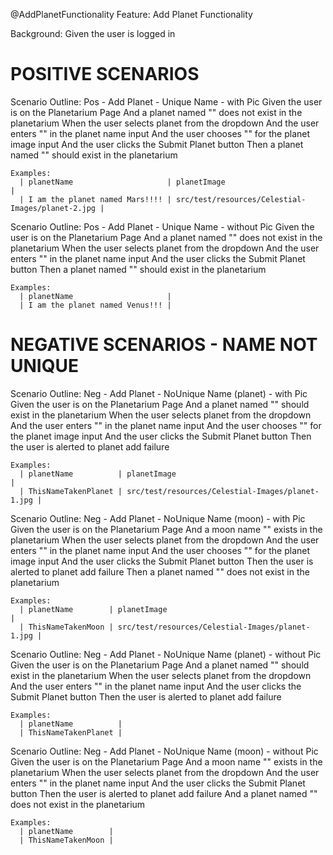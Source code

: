 @AddPlanetFunctionality
Feature: Add Planet Functionality

  Background:
    Given the user is logged in

  # POSITIVE SCENARIOS
  Scenario Outline: Pos - Add Planet - Unique Name - with Pic
    Given the user is on the Planetarium Page
    And a planet named "<planetName>" does not exist in the planetarium
    When the user selects planet from the dropdown
    And the user enters "<planetName>" in the planet name input
    And the user chooses "<planetImage>" for the planet image input
    And the user clicks the Submit Planet button
    Then a planet named "<planetName>" should exist in the planetarium

    Examples:
      | planetName                     | planetImage                                      |
      | I am the planet named Mars!!!! | src/test/resources/Celestial-Images/planet-2.jpg |

  Scenario Outline: Pos - Add Planet - Unique Name - without Pic
    Given the user is on the Planetarium Page
    And a planet named "<planetName>" does not exist in the planetarium
    When the user selects planet from the dropdown
    And the user enters "<planetName>" in the planet name input
    And the user clicks the Submit Planet button
    Then a planet named "<planetName>" should exist in the planetarium

    Examples:
      | planetName                     |
      | I am the planet named Venus!!! |

  # NEGATIVE SCENARIOS - NAME NOT UNIQUE
  Scenario Outline: Neg - Add Planet - NoUnique Name (planet) - with Pic
    Given the user is on the Planetarium Page
    And a planet named "<planetName>" should exist in the planetarium
    When the user selects planet from the dropdown
    And the user enters "<planetName>" in the planet name input
    And the user chooses "<planetImage>" for the planet image input
    And the user clicks the Submit Planet button
    Then the user is alerted to planet add failure

    Examples:
      | planetName          | planetImage                                      |
      | ThisNameTakenPlanet | src/test/resources/Celestial-Images/planet-1.jpg |

  Scenario Outline: Neg - Add Planet - NoUnique Name (moon) - with Pic
    Given the user is on the Planetarium Page
    And a moon name "<planetName>" exists in the planetarium
    When the user selects planet from the dropdown
    And the user enters "<planetName>" in the planet name input
    And the user chooses "<planetImage>" for the planet image input
    And the user clicks the Submit Planet button
    Then the user is alerted to planet add failure
    Then a planet named "<planetName>" does not exist in the planetarium

    Examples:
      | planetName        | planetImage                                      |
      | ThisNameTakenMoon | src/test/resources/Celestial-Images/planet-1.jpg |

  Scenario Outline: Neg - Add Planet - NoUnique Name (planet) - without Pic
    Given the user is on the Planetarium Page
    And a planet named "<planetName>" should exist in the planetarium
    When the user selects planet from the dropdown
    And the user enters "<planetName>" in the planet name input
    And the user clicks the Submit Planet button
    Then the user is alerted to planet add failure

    Examples:
      | planetName          |
      | ThisNameTakenPlanet |

  Scenario Outline: Neg - Add Planet - NoUnique Name (moon) - without Pic
    Given the user is on the Planetarium Page
    And a moon name "<planetName>" exists in the planetarium
    When the user selects planet from the dropdown
    And the user enters "<planetName>" in the planet name input
    And the user clicks the Submit Planet button
    Then the user is alerted to planet add failure
    And a planet named "<planetName>" does not exist in the planetarium

    Examples:
      | planetName        |
      | ThisNameTakenMoon |
